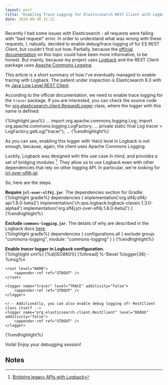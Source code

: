 ```yaml
---
layout: post
title: "Enabling Trace Logging for Elasticsearch REST Client with Logback"
date: 2018-09-30 15:12
---
```


Recently I had some issues with Elasticsearch - all requests were failing with "bad request" error. In order to understand what was wrong with these requests, I, natually, decided to enable debug/trace logging of for ES REST Client, but couldn't find out how. Partially, because the [official documentation](https://www.elastic.co/guide/en/elasticsearch/client/java-rest/6.3/java-rest-low-usage-logging.html) on this topic could have been more informative, to be honest. But mainly, because my project uses [Logback](https://logback.qos.ch/) and the REST Client package uses [Apache Commons Logging](https://commons.apache.org/proper/commons-logging/).

This article is a short summary of how I've eventually managed to enable tracing with Logback. The patient under inspection is  Elasticsearch 6.3 with its [Java Low Level REST Client](https://www.elastic.co/guide/en/elasticsearch/client/java-rest/6.3/java-rest-low.html).

According to the official documentation, we need to enable trace logging for the <code>tracer</code> package. If you are interested, you can check the source code for [org.elasticsearch.client.RequestLogger](https://github.com/elastic/elasticsearch/blob/v6.3/client/rest/src/main/java/org/elasticsearch/client/RequestLogger.java#L49) class, where the logger with this name is defined:

{%highlight java%}
...
import org.apache.commons.logging.Log;
import org.apache.commons.logging.LogFactory;
...
private static final Log tracer = LogFactory.getLog("tracer");
...
{%endhighlight%}

As you can see, enabling this logger with <code>TRACE</code> level in Logback is not enough, because, again, the client uses Apache Commons Logging.

Luckily, Logback was designed with this use case in mind, and provides a set of bridging modules [^1]. They 
allow us to use Logback even with other dependencies that rely on other logging API. In particular, we're looking for [jcl-over-slf4j.jar](https://www.slf4j.org/legacy.html#jclOverSLF4J).

So, here are the steps.

**Require <code>jcl-over-slf4j.jar</code>**. The dependencies section for Gradle:  
{%highlight gradle%}
dependencies {
    implementation('org.slf4j:slf4j-api:1.8.0-beta2')
    implementation('ch.qos.logback:logback-classic:1.3.0-alpha4')
    implementation('org.slf4j:jcl-over-slf4j:1.8.0-beta2')
}
{%endhighlight%}

**Exclude <code>commons-logging.jar</code>**. The details of why are described in the Logback docs [here](https://www.slf4j.org/legacy.html#jclOverSLF4J).  
{%highlight gradle%}
dependencies {
    configurations.all {
        exclude group: "commons-logging", module: "commons-logging"
    }
}
{%endhighlight%}

**Enable _tracer_ logger in Logback configuration.**  
{%highlight xml%}
<configuration>
    <appender name="STDOUT" class="ch.qos.logback.core.ConsoleAppender">
        <encoder>
            <pattern>[%d{ISO8601}] [%thread] %-5level %logger{36} - %msg%n</pattern>
        </encoder>
    </appender>

    <root level="WARN">
        <appender-ref ref="STDOUT" />
    </root>

    <logger name="tracer" level="TRACE" additivity="false">
        <appender-ref ref="STDOUT" />
    </logger>

    <!-- Additionally, you can also enable debug logging ofr RestClient class itself -->
    <logger name="org.elasticsearch.client.RestClient" level="DEBUG" additivity="false">
        <appender-ref ref="STDOUT" />
    </logger>
</configuration>
{%endhighlight%}

Voilà! Enjoy your debugging session!

## Notes

[^1]: <a href="https://www.slf4j.org/legacy.html">Bridging legacy APIs with Logback</a>

